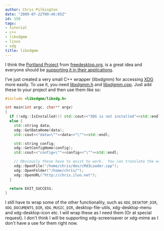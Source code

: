 ```yaml
---
author: Chris Pilkington
date: "2009-07-22T09:46:05Z"
id: 150
tags:
- tutorial
- c++
- libxdgmm
- linux
- xdg
title: libxdgmm
---
```


I think the [Portland Project](http://en.wikipedia.org/wiki/Portland_Project) from [freedesktop.org](http://www.freedesktop.org/), is a great idea and  
everyone should be [supporting it in their applications](http://ploum.frimouvy.org/?207-modify-your-application-to-use-xdg-folders).

I’ve just created a very small C++ wrapper (libxdgmm) for accessing [XDG](http://portland.freedesktop.org/wiki/) more easily. To use it, you need [libxdgmm.h](http://breathe.git.sourceforge.net/git/gitweb.cgi?p=breathe/breathe;a=blob;f=include/libxdgmm/libxdgmm.h;hb=HEAD) and [libxdgmm.cpp](http://breathe.git.sourceforge.net/git/gitweb.cgi?p=breathe/breathe;a=blob;f=src/libxdgmm/libxdgmm.cpp;hb=HEAD). Just add these to your project and then use them like so:

```cpp
#include <libxdgmm/libxdg.h>

int main(int argc, char** argv)
{
  if (!xdg::IsInstalled()) std::cout<<"XDG is not installed"<<std::endl;
  else {
    std::string data;
    xdg::GetDataHome(data);
    std::cout<<"data=\""<<data<<"\""<<std::endl;

    std::string config;
    xdg::GetConfigHome(config);
    std::cout<<"config=\""<<config<<"\""<<std::endl;

    // Obviously these have to exist to work.  You can translate the error code returned by calling xdg::GetOpenErrorString(int result);
    xdg::OpenFile("/home/chris/dev/cMd3Loader.cpp");
    xdg::OpenFolder("/home/chris/");
    xdg::OpenURL("http://chris.iluo.net");
  }

  return EXIT_SUCCESS;
}
```

I still have to wrap some of the other functionality, such as `XDG_DESKTOP_DIR`, `XDG_DOCUMENTS_DIR`, `XDG_MUSIC_DIR`, desktop-file-utils, xdg-desktop-menu and xdg-desktop-icon etc.  I will wrap these as I need them (Or at special request).  I don't think I will be supporting xdg-screensaver or xdg-mime as I don't have a use for them right now.
